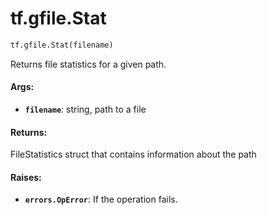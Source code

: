 <div itemscope itemtype="http://developers.google.com/ReferenceObject">
<meta itemprop="name" content="tf.gfile.Stat" />
<meta itemprop="path" content="Stable" />
</div>

# tf.gfile.Stat

``` python
tf.gfile.Stat(filename)
```

Returns file statistics for a given path.

#### Args:

* <b>`filename`</b>: string, path to a file


#### Returns:

FileStatistics struct that contains information about the path


#### Raises:

* <b>`errors.OpError`</b>: If the operation fails.